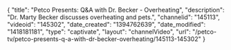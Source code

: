 {
    "title": "Petco Presents: Q&A with Dr. Becker - Overheating",
    "description": "Dr. Marty Becker discusses overheating and pets.",
    "channelid": "145113",
    "videoid": "145302",
    "date_created": "1394762639",
    "date_modified": "1418181181",
    "type": "captivate",
    "layout": "channelVideo",
    "url": "\/petco-tv\/petco-presents-q-a-with-dr-becker-overheating\/145113-145302"
}